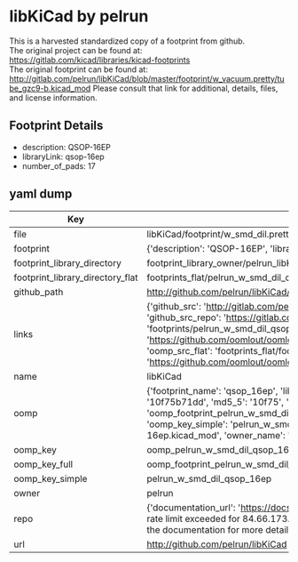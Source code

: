 # libKiCad by pelrun  
This is a harvested standardized copy of a footprint from github.  
The original project can be found at:  
https://gitlab.com/kicad/libraries/kicad-footprints  
The original footprint can be found at:
http://gitlab.com/pelrun/libKiCad/blob/master/footprint/w_vacuum.pretty/tube_gzc9-b.kicad_mod
Please consult that link for additional, details, files, and license information.  
## Footprint Details
* description: QSOP-16EP  
* libraryLink: qsop-16ep  
* number_of_pads: 17  
## yaml dump  
| Key | Value |  
| --- | --- |  
| file | libKiCad/footprint/w_smd_dil.pretty/qsop-16ep.kicad_mod |  
| footprint | {'description': 'QSOP-16EP', 'libraryLink': 'qsop-16ep', 'number_of_pads': 17} |  
| footprint_library_directory | footprint_library_owner/pelrun_libKiCad |  
| footprint_library_directory_flat | footprints_flat/pelrun_w_smd_dil_qsop_16ep/working |  
| github_path | http://github.com/pelrun/libKiCad/blob/master/footprint/w_smd_dil.pretty/qsop-16ep.kicad_mod |  
| links | {'github_src': 'http://gitlab.com/pelrun/libKiCad/blob/master/footprint/w_vacuum.pretty/tube_gzc9-b.kicad_mod', 'github_src_repo': 'https://gitlab.com/kicad/libraries/kicad-footprints', 'oomp_bot': 'footprints/pelrun_w_smd_dil_qsop_16ep/working', 'oomp_bot_github': 'https://github.com/oomlout/oomlout_oomp_footprint_bot/tree/main/footprints/pelrun_w_smd_dil_qsop_16ep/working', 'oomp_src_flat': 'footprints_flat/footprints_flat/pelrun_w_smd_dil_qsop_16ep/working', 'oomp_src_flat_github': 'https://github.com/oomlout/oomlout_oomp_footprint_src/tree/main/footprints_flat/pelrun_w_smd_dil_qsop_16ep/working'} |  
| name | libKiCad |  
| oomp | {'footprint_name': 'qsop_16ep', 'library_name': 'w_smd_dil', 'md5': '10f75b71dd4e75739b86ea3953fe40ba', 'md5_10': '10f75b71dd', 'md5_5': '10f75', 'md5_6': '10f75b', 'oomp_key': 'oomp_pelrun_w_smd_dil_qsop_16ep', 'oomp_key_extra': 'oomp_footprint_pelrun_w_smd_dil_qsop_16ep', 'oomp_key_full': 'oomp_footprint_pelrun_w_smd_dil_qsop_16ep_10f75b', 'oomp_key_simple': 'pelrun_w_smd_dil_qsop_16ep', 'original_filename': 'libKiCad/footprint/w_smd_dil.pretty/qsop-16ep.kicad_mod', 'owner_name': 'pelrun'} |  
| oomp_key | oomp_pelrun_w_smd_dil_qsop_16ep |  
| oomp_key_full | oomp_footprint_pelrun_w_smd_dil_qsop_16ep |  
| oomp_key_simple | pelrun_w_smd_dil_qsop_16ep |  
| owner | pelrun |  
| repo | {'documentation_url': 'https://docs.github.com/rest/overview/resources-in-the-rest-api#rate-limiting', 'message': "API rate limit exceeded for 84.66.173.59. (But here's the good news: Authenticated requests get a higher rate limit. Check out the documentation for more details.)"} |  
| url | http://github.com/pelrun/libKiCad |  

